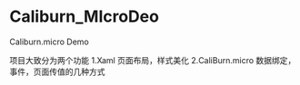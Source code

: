 # Caliburn_MIcroDeo
Caliburn.micro Demo 

项目大致分为两个功能
1.Xaml 页面布局，样式美化
2.CaliBurn.micro 数据绑定，事件，页面传值的几种方式
